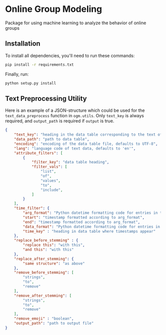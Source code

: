 # Online Group Modeling
Package for using machine learning to analyze the behavior of online groups

## Installation

To install all dependencies, you'll need to run these commands:

```bash
pip install -r requirements.txt
```

Finally, run:
```bash
python setup.py install
```

## Text Preprocessing Utility

Here is an example of a JSON-structure which could be used for the `text_data_preprocess` function in `ogm.utils`. Only `text_key` is always required, and `output_path` is required if `output` is true.

```json
{
    "text_key": "heading in the data table corresponding to the text of the posts",
    "data_path": "path to data table",
    "encoding": "encoding of the data table file, defaults to UTF-8",
    "lang": "language code of text data, defaults to 'en'",
    "attribute_filters": [
        {
            "filter_key": "data table heading",
            "filter_vals": [
                "list",
                "of",
                "values",
                "to",
                "include",
            ]
        }
    ],
    "time_filter": {
        "arg_format": "Python datetime formatting code for entries in this file",
        "start": "timestamp formatted according to arg_format",
        "end": "timestamp formatted according to arg_format",
        "data_format": "Python datetime formatting code for entries in the data",
        "time_key" : "heading in data table where timestamps appear"
    },
    "replace_before_stemming" : {
        "replace this": "with this",
        "and this": "with this"
    },
    "replace_after_stemming": {
        "same structure": "as above"
    },
    "remove_before_stemming": [
        "strings",
        "to",
        "remove"
    ],
    "remove_after_stemming": [
        "strings",
        "to",
        "remove"
    ],
    "remove_emoji" : "boolean",
    "output_path": "path to output file"
}
```